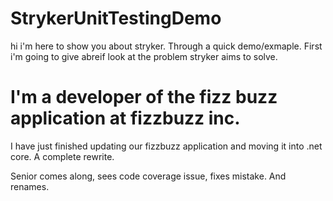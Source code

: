 # StrykerUnitTestingDemo

hi i'm here to show you about stryker. Through a quick demo/exmaple.
First i'm going to give abreif look at the problem stryker aims to solve.

# I'm a developer of the fizz buzz application at fizzbuzz inc.

I have just finished updating our fizzbuzz application and moving it into .net core.
A complete rewrite.

Senior comes along, sees code coverage issue, fixes mistake. 
And renames.

